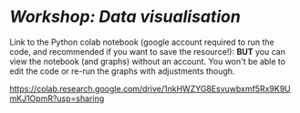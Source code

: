 # _Workshop: Data visualisation_

Link to the Python colab notebook (google account required to run the code, and recommended if you want to save the resource!):
**BUT** you can view the notebook (and graphs) without an account. You won't be able to edit the code or re-run the graphs with adjustments though.

https://colab.research.google.com/drive/1nkHWZYG8Esvuwbxmf5Rx9K9UmKJ1OpmR?usp=sharing
